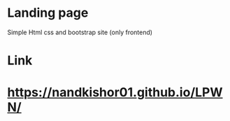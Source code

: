 # Landing page
Simple Html css and bootstrap site (only frontend) 
# Link 
# https://nandkishor01.github.io/LPWN/

